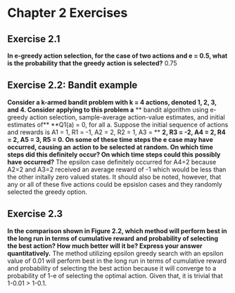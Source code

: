 # Chapter 2 Exercises
## Exercise 2.1
**In e-greedy action selection, for the case of two actions and e = 0.5, what is the probability that the greedy**
**action is selected?**
0.75

## Exercise 2.2: Bandit example
**Consider a k-armed bandit problem with k = 4 actions, denoted 1, 2, 3, and 4. Consider applying to this problem a**
** bandit algorithm using e-greedy action selection, sample-average action-value estimates, and initial estimates of**
**Q1(a) = 0, for all a. Suppose the initial sequence of actions and rewards is A1 = 1, R1 = -1, A2 = 2, R2 = 1, A3 = **
**2, R3 = -2, A4 = 2, R4 = 2, A5 = 3, R5 = 0. On some of these time steps the e case may have occurred, causing an**
**action to be selected at random. On which time steps did this definitely occur? On which time steps could this**
**possibly have occurred?**
The epsilon case definitely occurred for A4=2 because A2=2 and A3=2 received an average reward of -1 which would be less
than the other initally zero valued states. It should also be noted, however, that any or all of these five actions
could be epsislon cases and they randomly selected the greedy option.

## Exercise 2.3
**In the comparison shown in Figure 2.2, which method will perform best in the long run in terms of cumulative reward**
**and probability of selecting the best action? How much better will it be? Express your answer quantitatively.**
The method utilizing epsilon greedy search with an epsilon value of 0.01 will perform best in the long run in terms of
cumulative reward and probability of selecting the best action because it will converge to a probability of 1-e of
selecting the optimal action. Given that, it is trivial that 1-0.01 > 1-0.1.
